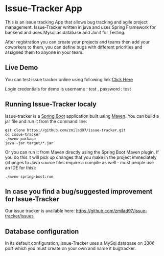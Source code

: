 # Issue-Tracker App

 This is an issue tracking App that allows bug tracking and agile project management.
Issue-Tracker written in java and uses Spring Framework for backend and uses Mysql as database and Junit for Testing.

After registration you can create your projects and teams then add your coworkers to them, you can define bugs with different priorities and assigned them to anyone in your team. 

## Live Demo
You can test issue tracker online using following link [Click Here](https://issue-tracker-milad.herokuapp.com/)

Login credentials for demo is  username : test , password : test

## Running Issue-Tracker  localy
issue-tracker is a [Spring Boot](https://spring.io/guides/gs/spring-boot) application built using [Maven](https://spring.io/guides/gs/maven/). You can build a jar file and run it from the command line:


```
git clone https://github.com/zmilad97/issue-tracker.git
cd issue-tracker
./mvnw package
java -jar target/*.jar
```

Or you can run it from Maven directly using the Spring Boot Maven plugin. If you do this it will pick up changes that you make in the project immediately (changes to Java source files require a compile as well - most people use an IDE for this):

```
./mvnw spring-boot:run
```

## In case you find a bug/suggested improvement for Issue-Tracker
Our issue tracker is available here: https://github.com/zmilad97/issue-tracker/issues



## Database configuration

In its default configuration, Issue-Tracker uses a MySql database on 3306 port which you must
create on your own and name it bugtracker.
